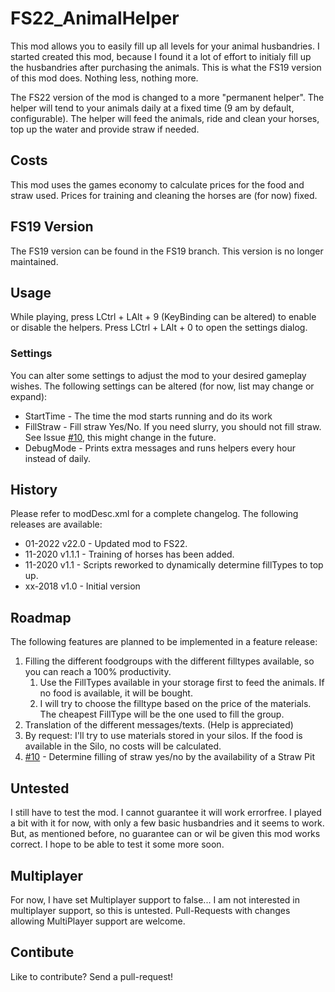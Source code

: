 # FS22_AnimalHelper

This mod allows you to easily fill up all levels for your animal husbandries. I started created this mod, because I found it a lot of effort to initialy fill up the husbandries after purchasing the animals. This is what the FS19 version of this mod does. Nothing less, nothing more. 

The FS22 version of the mod is changed to a more "permanent helper". The helper will tend to your animals daily at a fixed time (9 am by default, configurable). The helper will feed the animals, ride and clean your horses, top up the water and provide straw if needed.

## Costs
This mod uses the games economy to calculate prices for the food and straw used. Prices for training and cleaning the horses are (for now) fixed.

## FS19 Version
The FS19 version can be found in the FS19 branch. This version is no longer maintained.

## Usage
While playing, press LCtrl + LAlt + 9 (KeyBinding can be altered) to enable or disable the helpers. Press LCtrl + LAlt + 0 to open the settings dialog.

### Settings
You can alter some settings to adjust the mod to your desired gameplay wishes. The following settings can be altered (for now, list may change or expand):
* StartTime - The time the mod starts running and do its work
* FillStraw - Fill straw Yes/No. If you need slurry, you should not fill straw. See Issue  [#10](/../../issues/10), this might change in the future.
* DebugMode - Prints extra messages and runs helpers every hour instead of daily.

## History
Please refer to modDesc.xml for a complete changelog. The following releases are available:

* 01-2022 v22.0 - Updated mod to FS22. 
* 11-2020 v1.1.1 - Training of horses has been added.
* 11-2020 v1.1 - Scripts reworked to dynamically determine fillTypes to top up.
* xx-2018 v1.0 - Initial version

## Roadmap

The following features are planned to be implemented in a feature release:

1. Filling the different foodgroups with the different filltypes available, so you can reach a 100% productivity.
    1. Use the FillTypes available in your storage first to feed the animals. If no food is available, it will be bought.
    2. I will try to choose the filltype based on the price of the materials. The cheapest FillType will be the one used to fill the group.
2. Translation of the different messages/texts. (Help is appreciated)
3. By request: I'll try to use materials stored in your silos. If the food is available in the Silo, no costs will be calculated.
4. [#10](/../../issues/10) - Determine filling of straw yes/no by the availability of a Straw Pit

## Untested
I still have to test the mod. I cannot guarantee it will work errorfree. I played a bit with it for now, with only a few basic husbandries and it seems to work. But, as mentioned before, no guarantee can or wil be given this mod works correct. I hope to be able to test it some more soon.

## Multiplayer
For now, I have set Multiplayer support to false... I am not interested in multiplayer support, so this is untested.
Pull-Requests with changes allowing MultiPlayer support are welcome.

## Contibute
Like to contribute? Send a pull-request!
